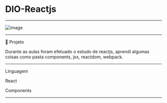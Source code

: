 # DIO-Reactjs
**********************************************************************************************************

![image](https://user-images.githubusercontent.com/72118415/168693459-5410d055-2845-4a57-b736-c427dbf31dae.png)


**********************************************************************************************************
🚀 Projeto


Durante as aulas foram efetuado o estudo de reactjs, aprendi algumas coisas como pasta components, jsx,
reactdom, webpack. 

**********************************************************************************************************
Linguagem

React

Components



*********************************************************************************************************
